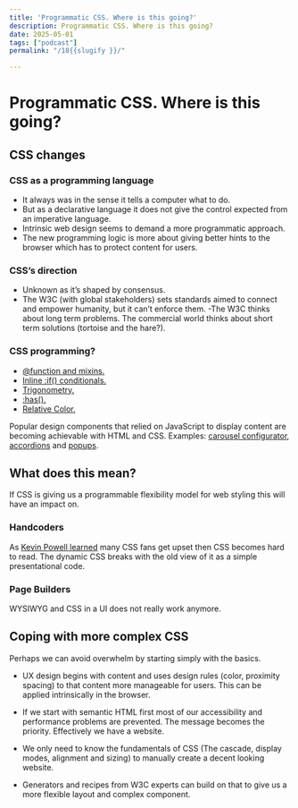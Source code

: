 ```yaml
---
title: 'Programmatic CSS. Where is this going?'
description: Programmatic CSS. Where is this going?
date: 2025-05-01
tags: ["podcast"]
permalink: "/18{{slugify }}/"

---
```


 # Programmatic CSS. Where is this going?

## CSS changes
### CSS as a  programming  language

- It always was in the sense it tells a computer what to do.
- But as a declarative language it does not give the control expected from an imperative language.
- Intrinsic web design seems to demand  a more programmatic approach.
- The new programming logic is more about giving better hints to the browser which has to protect content for users.

### CSS’s direction
- Unknown as it’s shaped by consensus. 
- The W3C (with global stakeholders) sets standards aimed to connect and empower humanity, but it can’t enforce them.
-The W3C thinks about long term problems. The commercial world thinks about short term solutions (tortoise and the hare?).

### CSS programming?

- [ @function and mixins.]( https://css.oddbird.net/sasslike/mixins-functions/)
- [Inline :if() conditionals.](https://css-tricks.com/if-css-gets-inline-conditionals/)
- [Trigonometry.](https://developer.mozilla.org/en-US/docs/Web/CSS/:has)
- [:has().](https://developer.mozilla.org/en-US/docs/Web/CSS/:has)
- [Relative Color.](https://developer.mozilla.org/en-US/docs/Web/CSS/CSS_colors/Relative_colors)


Popular design components that relied on JavaScript to display content are becoming achievable with HTML and CSS.  Examples:  [carousel configurator](https://chrome.dev/carousel-configurator/), [accordions](https://codepen.io/SaraSoueidan/pen/bGPjBQe/f5761a4ef1339f38668ca7098d0bda26)  and [popups](https://codepen.io/web-dot-dev/pen/jOeKzpb).

## What does this mean?

If CSS is giving us a programmable flexibility model for web styling this will have an impact on.

### Handcoders

As [Kevin Powell learned](https://www.youtube.com/watch?v=k_3pRxdv-cI) many CSS fans get upset then CSS becomes hard to read. The dynamic CSS breaks with the old view of it as  a simple presentational code.

### Page Builders

WYSIWYG and CSS in a UI does not really work anymore.


## Coping with more complex CSS

Perhaps we can avoid overwhelm  by starting simply with the basics.

- UX design begins with content and uses design rules (color, proximity spacing) to that content more manageable  for users. This can be applied intrinsically in the browser.

- If we start with semantic HTML first most of our accessibility and performance problems are prevented. The message becomes the  priority. Effectively we have a website.

- We only need to know the fundamentals of CSS (The cascade, display modes, alignment and sizing) to manually create a decent looking website.

- Generators and recipes from W3C experts can build on that to give us a more flexible layout and complex component.